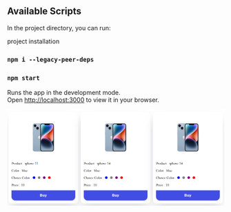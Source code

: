 ## Available Scripts

In the project directory, you can run:

project installation

### `npm i --legacy-peer-deps`

### `npm start`

Runs the app in the development mode.\
Open [http://localhost:3000](http://localhost:3000) to view it in your browser.

![Screenshot](protfolio.png)
